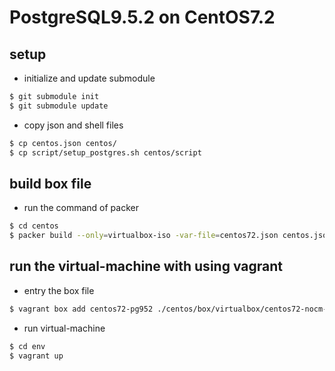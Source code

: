 # PostgreSQL9.5.2 on CentOS7.2

## setup

* initialize and update submodule
```bash
$ git submodule init
$ git submodule update
```
* copy json and shell files
```bash
$ cp centos.json centos/
$ cp script/setup_postgres.sh centos/script
```

## build box file

* run the command of packer
```bash
$ cd centos
$ packer build --only=virtualbox-iso -var-file=centos72.json centos.json
```

## run the virtual-machine with using vagrant

* entry the box file
```bash
$ vagrant box add centos72-pg952 ./centos/box/virtualbox/centos72-nocm-0.1.0.box
```

* run virtual-machine
```bash
$ cd env
$ vagrant up
```

